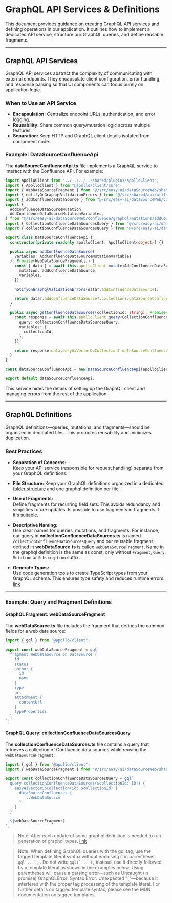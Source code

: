 # GraphQL API Services & Definitions

This document provides guidance on creating GraphQL API services and defining operations in our application. It outlines how to implement a dedicated API service, structure our GraphQL queries, and define reusable fragments.

---

## GraphQL API Services

GraphQL API services abstract the complexity of communicating with external endpoints. They encapsulate client configuration, error handling, and response parsing so that UI components can focus purely on application logic.

### When to Use an API Service
- **Encapsulation:** Centralize endpoint URLs, authentication, and error logging.
- **Reusability:** Share common query/mutation logic across multiple features.
- **Separation:** Keep HTTP and GraphQL client details isolated from component code.

### Example: DataSourceConfluenceApi

The **dataSourceConfluenceApi.ts** file implements a GraphQL service to interact with the Confluence API. For example:

```ts
import apolloClient from "../../../../shared/plugins/apolloClient";
import { ApolloClient } from "@apollo/client/core";
import { WebDataSourceFragment } from "@/src/easy-ai/dataSourceWeb/shared/graphql/fragments/webDataSource.generated";
import { notifyOnGraphqlValidationErrors } from "@/src/shared/api/utils";
import { addConfluenceDataSource } from "@/src/easy-ai/dataSourceWeb/confluence/graphql/mutations/addConfluenceDataSource";
import {
  AddConfluenceDataSourceMutation,
  AddConfluenceDataSourceMutationVariables,
} from "@/src/easy-ai/dataSourceWeb/confluence/graphql/mutations/addConfluenceDataSource.generated";
import { CollectionConfluenceDataSourcesQuery } from "@/src/easy-ai/dataSourceWeb/confluence/graphql/queries/collectionConfluenceDataSources.generated";
import { collectionConfluenceDataSourcesQuery } from "@/src/easy-ai/dataSourceWeb/confluence/graphql/queries/collectionConfluenceDataSources";

export class DataSourceConfluenceApi {
  constructor(private readonly apolloClient: ApolloClient<object>) {}

  public async addConfluenceDataSource(
    variables: AddConfluenceDataSourceMutationVariables
  ): Promise<WebDataSourceFragment[]> {
    const { data } = await this.apolloClient.mutate<AddConfluenceDataSourceMutation>({
      mutation: addConfluenceDataSource,
      variables,
    });

    notifyOnGraphqlValidationErrors(data?.addConfluenceDataSource);

    return data?.addConfluenceDataSource?.collection?.dataSourceConfluences || [];
  }

  public async getConfluenceDataSources(collectionId: string): Promise<WebDataSourceFragment[]> {
    const response = await this.apolloClient.query<CollectionConfluenceDataSourcesQuery>({
      query: collectionConfluenceDataSourcesQuery,
      variables: {
        collectionId,
      },
    });

    return response.data.easyAiVectorDbCollection?.dataSourceConfluences || [];
  }
}

const dataSourceConfluenceApi = new DataSourceConfluenceApi(apolloClient);

export default dataSourceConfluenceApi;
```

This service hides the details of setting up the GraphQL client and managing errors from the rest of the application.

---

## GraphQL Definitions

GraphQL definitions—queries, mutations, and fragments—should be organized in dedicated files. This promotes reusability and minimizes duplication.

### Best Practices

- **Separation of Concerns:**  
  Keep your API service (responsible for request handling) separate from your GraphQL definitions.

- **File Structure:**
  Keep your GraphQL definitions organized in a dedicated [folder structure](https://easysoftware.stoplight.io/docs/developer-portal-devs/cfd453fb9e5be-frontend-project-structure-and-architecture#32-module-structure) and one graphql definition per file.
  
- **Use of Fragments:**  
  Define fragments for recurring field sets. This avoids redundancy and simplifies future updates. Is possible to use fragments in fragments if it's suitable.

- **Descriptive Naming:**  
  Use clear names for queries, mutations, and fragments. For instance, our query in **collectionConfluenceDataSources.ts** is named `collectionConfluenceDataSourcesQuery` and our reusable fragment defined in **webDataSource.ts** is called `webDataSourceFragment`.
  Name in the graphql definition is the same as const, only without `Fragment`, `Query`, `Mutation` or `Subscription` suffix.

- **Generate Types:**  
  Use code generation tools to create TypeScript types from your GraphQL schema. This ensures type safety and reduces runtime errors. [link](https://easysoftware.stoplight.io/docs/developer-portal-devs/a32e74fbf89d3-frontend-code-generator)

---

### Example: Query and Fragment Definitions

#### GraphQL Fragment: webDataSourceFragment

The **webDataSource.ts** file includes the fragment that defines the common fields for a web data source:

```ts
import { gql } from "@apollo/client";

export const webDataSourceFragment = gql`
  fragment WebDataSource on DataSource {
    id
    status
    author {
      id
      name
    }
    type
    url
    attachment {
      contentUrl
    }
    typeProperties
  }
`;
```

#### GraphQL Query: collectionConfluenceDataSourcesQuery

The **collectionConfluenceDataSources.ts** file contains a query that retrieves a collection of Confluence data sources while reusing the `webDataSourceFragment`:

```ts
import { gql } from "@apollo/client";
import { webDataSourceFragment } from "@/src/easy-ai/dataSourceWeb/shared/graphql/fragments/webDataSource";

export const collectionConfluenceDataSourcesQuery = gql`
  query collectionConfluenceDataSources($collectionId: ID!) {
    easyAiVectorDbCollection(id: $collectionId) {
      dataSourceConfluences {
        ...WebDataSource
      }
    }
  }

  ${webDataSourceFragment}
`;
```

<!-- theme: danger -->
> Note: After each update of some graphql definition is needed to run generation of graphql types. [link](https://easysoftware.stoplight.io/docs/developer-portal-devs/a32e74fbf89d3-frontend-code-generator)

<!-- theme: danger -->
> Note: When defining GraphQL queries with the gql tag, use the tagged template literal syntax without enclosing it in parentheses <code>gql\`...\`;</code>
. Do not write <code>gql(\`...\`);</code> instead, use it directly followed by a template literal as shown in the examples below. Using parentheses will cause a parsing error—such as Uncaught (in promise) GraphQLError: Syntax Error: Unexpected "["—because it interferes with the proper tag processing of the template literal. For further details on tagged template syntax, please see the MDN documentation on tagged templates.
